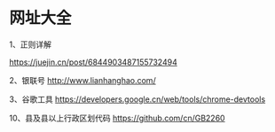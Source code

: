 # 网址大全

1、正则详解

https://juejin.cn/post/6844903487155732494

2、银联号
http://www.lianhanghao.com/

3、谷歌工具
https://developers.google.cn/web/tools/chrome-devtools


10、县及县以上行政区划代码
https://github.com/cn/GB2260